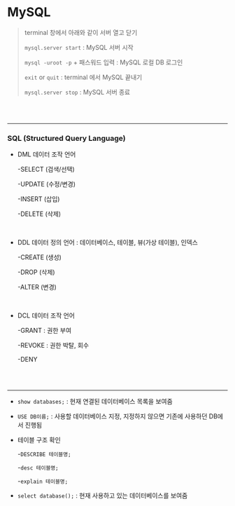 # MySQL

>terminal 창에서 아래와 같이 서버 열고 닫기
>
>`mysql.server start` : MySQL 서버 시작
>
>`mysql -uroot -p` + 패스워드 입력 : MySQL 로컬 DB 로그인
>
>`exit` or `quit` : terminal 에서 MySQL 끝내기
>
>`mysql.server stop` : MySQL 서버 종료

<br>

<br>

---

### SQL (Structured Query Language)

- DML 데이터 조작 언어

  -SELECT (검색/선택)

  -UPDATE (수정/변경)

  -INSERT (삽입)

  -DELETE (삭제)

  <br>

- DDL 데이터 정의 언어 : 데이터베이스, 테이블, 뷰(가상 테이블), 인덱스

  -CREATE (생성)

  -DROP (삭제)

  -ALTER (변경)

  <br>

- DCL 데이터 조작 언어

  -GRANT : 권한 부여

  -REVOKE : 권한 박탈, 회수

  -DENY

  <br>
  
  <br>

---

* `show databases;` : 현재 연결된 데이터베이스 목록을 보여줌

* `USE DB이름;` : 사용할 데이터베이스 지정, 지정하지 않으면 기존에 사용하던 DB에서 진행됨

* 테이블 구조 확인

  -`DESCRIBE 테이블명;`
  
  -`desc 테이블명;` 
  
  -`explain 테이블명;` 

* `select database();` : 현재 사용하고 있는 데이터베이스를 보여줌

